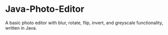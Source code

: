 # Java-Photo-Editor
A basic photo editor with blur, rotate, flip, invert, and greyscale functionality, written in Java.
